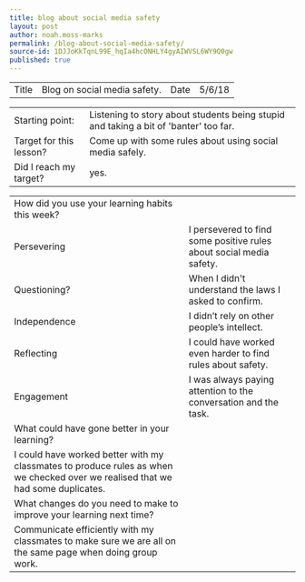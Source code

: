 ```yaml
---
title: blog about social media safety
layout: post
author: noah.moss-marks
permalink: /blog-about-social-media-safety/
source-id: 1DJJoKkTqnL99E_hqIa4hcONHLY4gyAIWVSL6WY9Q0gw
published: true
---
```

<table>
  <tr>
    <td>Title</td>
    <td>Blog on social media safety.</td>
    <td>Date</td>
    <td>5/6/18</td>
  </tr>
</table>


<table>
  <tr>
    <td>Starting point:</td>
    <td>Listening to story about students being stupid and taking a bit of 'banter' too far.</td>
  </tr>
  <tr>
    <td>Target for this lesson?</td>
    <td>Come up with some rules about using social media safely.</td>
  </tr>
  <tr>
    <td>Did I reach my target? </td>
    <td>yes.</td>
  </tr>
</table>


<table>
  <tr>
    <td>How did you use your learning habits this week?</td>
    <td></td>
  </tr>
  <tr>
    <td>Persevering</td>
    <td>I persevered to find some positive rules about social media safety.</td>
  </tr>
  <tr>
    <td>Questioning?</td>
    <td>When I didn't understand the laws I asked to confirm.</td>
  </tr>
  <tr>
    <td>Independence</td>
    <td>I didn’t rely on other people’s intellect.</td>
  </tr>
  <tr>
    <td>Reflecting</td>
    <td>I could have worked even harder to find rules about safety.</td>
  </tr>
  <tr>
    <td>Engagement</td>
    <td>I was always paying attention to the conversation and the task.</td>
  </tr>
  <tr>
    <td>What could have gone better in your learning?</td>
    <td></td>
  </tr>
  <tr>
    <td>I could have worked better with my classmates to produce rules as when we checked over we realised that we had some duplicates.</td>
    <td></td>
  </tr>
  <tr>
    <td>What changes do you need to make to improve your learning next time?</td>
    <td></td>
  </tr>
  <tr>
    <td>Communicate efficiently with my classmates to make sure we are all on the same page when doing group work.</td>
    <td></td>
  </tr>
</table>


